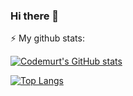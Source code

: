 ### Hi there 👋

⚡ My github stats: 

[![Codemurt's GitHub stats](https://github-readme-stats.vercel.app/api?username=codemurt&show_icons=true&theme=gotham)](https://github.com/anuraghazra/github-readme-stats)

[![Top Langs](https://github-readme-stats.vercel.app/api/top-langs/?username=codemurt&show_icons=true&theme=gotham&layout=compact)](https://github.com/anuraghazra/github-readme-stats)
